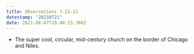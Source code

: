 ```yaml
---
title: Observations 7-21-21
datestamp: "20210721"
date: 2021-08-07T19:48:13.366Z
---
```

- The super cool, circular, mid-century church on the border of Chicago and Niles.